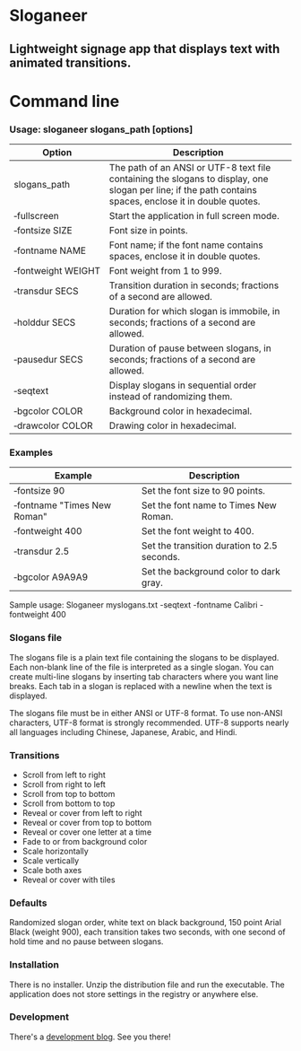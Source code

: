 # Sloganeer

## Lightweight signage app that displays text with animated transitions.

# Command line

### Usage: sloganeer slogans_path [options]

|Option|Description|
|---|---|
|slogans_path|The path of an ANSI or UTF-8 text file containing the slogans to display, one slogan per line; if the path contains spaces, enclose it in double quotes.|
|&#8209;fullscreen|Start the application in full screen mode.|
|&#8209;fontsize&nbsp;SIZE|Font size in points.|
|&#8209;fontname&nbsp;NAME|Font name; if the font name contains spaces, enclose it in double quotes.|
|&#8209;fontweight&nbsp;WEIGHT|Font weight from 1 to 999.|
|&#8209;transdur&nbsp;SECS|Transition duration in seconds; fractions of a second are allowed.|
|&#8209;holddur&nbsp;SECS|Duration for which slogan is immobile, in seconds; fractions of a second are allowed.|
|&#8209;pausedur&nbsp;SECS|Duration of pause between slogans, in seconds; fractions of a second are allowed.|
|&#8209;seqtext|Display slogans in sequential order instead of randomizing them.|
|&#8209;bgcolor&nbsp;COLOR|Background color in hexadecimal.|
|&#8209;drawcolor&nbsp;COLOR|Drawing color in hexadecimal.|

### Examples

|Example|Description|
|---|---|
|&#8209;fontsize&nbsp;90|Set the font size to 90 points.|
|&#8209;fontname&nbsp;"Times New Roman"|Set the font name to Times New Roman.|
|&#8209;fontweight&nbsp;400|Set the font weight to 400.|
|&#8209;transdur&nbsp;2.5|Set the transition duration to 2.5 seconds.|
|&#8209;bgcolor&nbsp;A9A9A9|Set the background color to dark gray.|

Sample usage: Sloganeer myslogans.txt -seqtext -fontname Calibri -fontweight 400

### Slogans file

The slogans file is a plain text file containing the slogans to be displayed. Each non-blank line of the file is interpreted as a single slogan. You can create multi-line slogans by inserting tab characters where you want line breaks. Each tab in a slogan is replaced with a newline when the text is displayed.

The slogans file must be in either ANSI or UTF-8 format. To use non-ANSI characters, UTF-8 format is strongly recommended. UTF-8 supports nearly all languages including Chinese, Japanese, Arabic, and Hindi.

### Transitions

* Scroll from left to right
* Scroll from right to left
* Scroll from top to bottom
* Scroll from bottom to top
* Reveal or cover from left to right
* Reveal or cover from top to bottom
* Reveal or cover one letter at a time
* Fade to or from background color
* Scale horizontally
* Scale vertically
* Scale both axes
* Reveal or cover with tiles

### Defaults

Randomized slogan order, white text on black background, 150 point Arial Black (weight 900), each transition takes two seconds, with one second of hold time and no pause between slogans.

### Installation

There is no installer. Unzip the distribution file and run the executable. The application does not store settings in the registry or anywhere else.

### Development

There's a [development blog](https://sloganeers.blogspot.com/). See you there!


